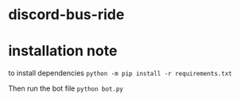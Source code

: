 # discord-bus-ride

# installation note

to install dependencies
`python -m pip install -r requirements.txt`

Then run the bot file
`python bot.py`
